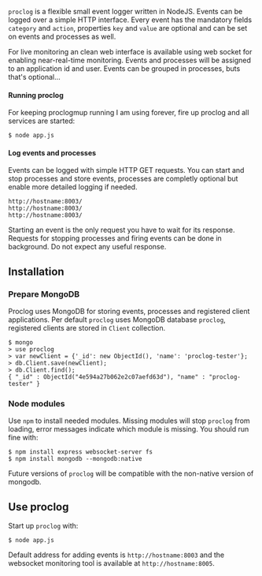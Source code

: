`proclog` is a flexible small event logger written in NodeJS. Events can be logged over a simple HTTP interface. Every event has the mandatory fields `category` and `action`, properties `key` and  `value` are optional and can be set on events and processes as well.

For live monitoring an clean web interface is available using web socket for enabling near-real-time monitoring. Events and processes will be assigned to an application id and user. Events can be grouped in processes, buts that's optional…

#### Running proclog
For keeping proclogmup running I am using forever, fire up proclog and all services are started:

    $ node app.js

#### Log events and processes
Events can be logged with simple HTTP GET requests. You can start and stop processes and store events, processes are completly optional but enable more detailed logging if needed.

    http://hostname:8003/
    http://hostname:8003/
    http://hostname:8003/

Starting an event is the only request you have to wait for its response. Requests for stopping processes and firing events can be done in background. Do not expect any useful response.

## Installation

### Prepare MongoDB

Proclog uses MongoDB for storing events, processes and registered client applications. Per default `proclog` uses MongoDB database `proclog`, registered clients are stored in `Client` collection.

    $ mongo
    > use proclog
    > var newClient = {'_id': new ObjectId(), 'name': 'proclog-tester'};
    > db.Client.save(newClient);
    > db.Client.find();
    { "_id" : ObjectId("4e594a27b062e2c07aefd63d"), "name" : "proclog-tester" }

### Node modules

Use `npm` to install needed modules. Missing modules will stop `proclog` from loading, error messages indicate which module is missing. You should run fine with:

    $ npm install express websocket-server fs
    $ npm install mongodb --mongodb:native

Future versions of `proclog` will be compatible with the non-native version of mongodb.

## Use proclog

Start up `proclog` with:

    $ node app.js

Default address for adding events is `http://hostname:8003` and the websocket monitoring tool is available at `http://hostname:8005`. 